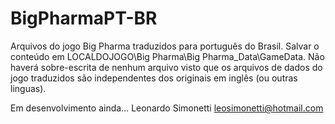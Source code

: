 # BigPharmaPT-BR
Arquivos do jogo Big Pharma traduzidos para português do Brasil.
Salvar o conteúdo em LOCALDOJOGO\Big Pharma\Big Pharma_Data\GameData.
Não haverá sobre-escrita de nenhum arquivo visto que os arquivos de dados do jogo traduzidos são independentes dos originais em inglês (ou outras linguas).

Em desenvolvimento ainda...
Leonardo Simonetti
leosimonetti@hotmail.com
